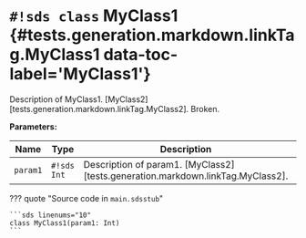 # `#!sds class` MyClass1 {#tests.generation.markdown.linkTag.MyClass1 data-toc-label='MyClass1'}

Description of MyClass1.
[MyClass2][tests.generation.markdown.linkTag.MyClass2].
Broken.

**Parameters:**

| Name | Type | Description | Default |
|------|------|-------------|---------|
| `param1` | `#!sds Int` | Description of param1. [MyClass2][tests.generation.markdown.linkTag.MyClass2]. | - |

??? quote "Source code in `main.sdsstub`"

    ```sds linenums="10"
    class MyClass1(param1: Int)
    ```
